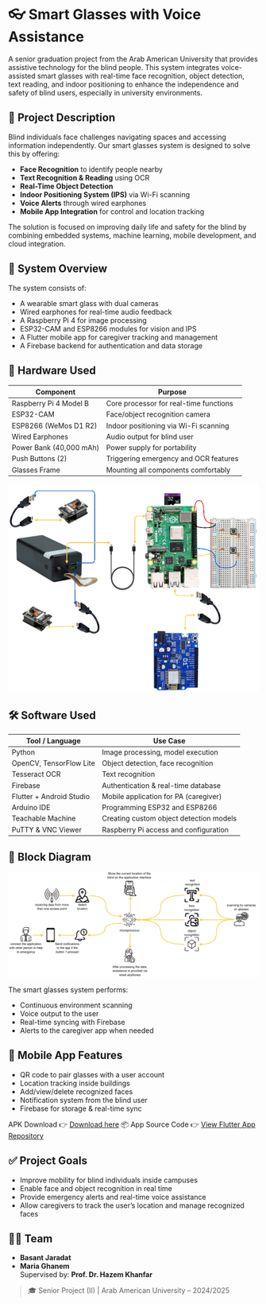 # 👓 Smart Glasses with Voice Assistance

A senior graduation project from the Arab American University that provides assistive technology for the blind people. This system integrates voice-assisted smart glasses with real-time face recognition, object detection, text reading, and indoor positioning to enhance the independence and safety of blind users, especially in university environments.

## 📖 Project Description

Blind individuals face challenges navigating spaces and accessing information independently. Our smart glasses system is designed to solve this by offering:

- **Face Recognition** to identify people nearby
- **Text Recognition & Reading** using OCR
- **Real-Time Object Detection**
- **Indoor Positioning System (IPS)** via Wi-Fi scanning
- **Voice Alerts** through wired earphones
- **Mobile App Integration** for control and location tracking

The solution is focused on improving daily life and safety for the blind by combining embedded systems, machine learning, mobile development, and cloud integration.



## 🧠 System Overview

The system consists of:

- A wearable smart glass with dual cameras
- Wired earphones for real-time audio feedback
- A Raspberry Pi 4 for image processing
- ESP32-CAM and ESP8266 modules for vision and IPS
- A Flutter mobile app for caregiver tracking and management
- A Firebase backend for authentication and data storage



## 🔧 Hardware Used

| Component                      | Purpose                                  |
|-------------------------------|------------------------------------------|
| Raspberry Pi 4 Model B        | Core processor for real-time functions   |
| ESP32-CAM                     | Face/object recognition camera           |
| ESP8266 (WeMos D1 R2)         | Indoor positioning via Wi-Fi scanning    |
| Wired Earphones               | Audio output for blind user              |
| Power Bank (40,000 mAh)       | Power supply for portability             |
| Push Buttons (2)              | Triggering emergency and OCR features    |
| Glasses Frame                 | Mounting all components comfortably      |

![hardware](images/hardware.png)



## 🛠️ Software Used

| Tool / Language      | Use Case                                        |
|----------------------|-------------------------------------------------|
| Python               | Image processing, model execution               |
| OpenCV, TensorFlow Lite | Object detection, face recognition         |
| Tesseract OCR        | Text recognition                               |
| Firebase             | Authentication & real-time database            |
| Flutter + Android Studio | Mobile application for PA (caregiver)     |
| Arduino IDE          | Programming ESP32 and ESP8266                  |
| Teachable Machine    | Creating custom object detection models        |
| PuTTY & VNC Viewer   | Raspberry Pi access and configuration          |



## 🧱 Block Diagram

![Block Diagram](images/block-diagram.png)

The smart glasses system performs:
- Continuous environment scanning
- Voice output to the user
- Real-time syncing with Firebase
- Alerts to the caregiver app when needed



## 📱 Mobile App Features

- QR code to pair glasses with a user account
- Location tracking inside buildings
- Add/view/delete recognized faces
- Notification system from the blind user
- Firebase for storage & real-time sync

APK Download 👉 [Download here](https://drive.google.com/file/d/10aO4Wez3nkSgCMb6-xXFlDI-tKPxmDXx/view?usp=drive_link)
📦 App Source Code 👉 [View Flutter App Repository](https://github.com/basantjaradat/smart-glasses-app)


## ✅ Project Goals

- Improve mobility for blind individuals inside campuses
- Enable face and object recognition in real time
- Provide emergency alerts and real-time voice assistance
- Allow caregivers to track the user’s location and manage recognized faces




## 🙋‍♀️ Team

- **Basant Jaradat**  
- **Maria Ghanem**  
Supervised by: **Prof. Dr. Hazem Khanfar**



> 🎓 Senior Project (II) | Arab American University – 2024/2025

